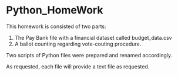 # Python_HomeWork

This homework is consisted of two parts:
  1. The Pay Bank file with a financial dataset called budget_data.csv
  2. A ballot counting regarding vote-couting procedure.
  
Two scripts of Python files were prepared and renamed accordingly.

As requested, each file will provide a text file as requested.
